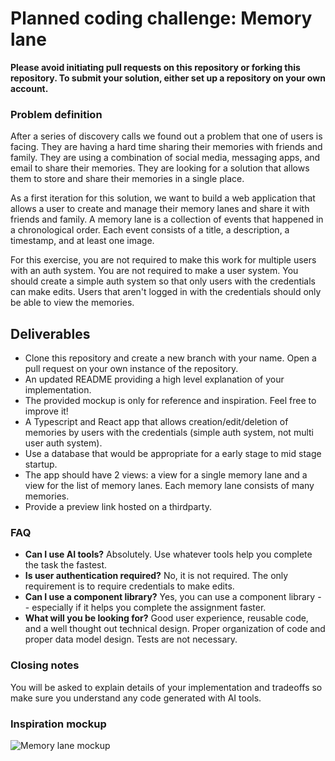 # Planned coding challenge: Memory lane

**Please avoid initiating pull requests on this repository or forking this repository. To submit your solution, either set up a repository on your own account.**

### Problem definition

After a series of discovery calls we found out a problem that one of users is facing. They are having a hard time sharing their memories with friends and family. They are using a combination of social media, messaging apps, and email to share their memories. They are looking for a solution that allows them to store and share their memories in a single place.

As a first iteration for this solution, we want to build a web application that allows a user to create and manage their memory lanes and share it with friends and family. A memory lane is a collection of events that happened in a chronological order. Each event consists of a title, a description, a timestamp, and at least one image.

For this exercise, you are not required to make this work for multiple users with an auth system. You are not required to make a user system. You should create a simple auth system so that only users with the credentials can make edits. Users that aren't logged in with the credentials should only be able to view the memories.

## Deliverables

- Clone this repository and create a new branch with your name. Open a pull request on your own instance of the repository.
- An updated README providing a high level explanation of your implementation.
- The provided mockup is only for reference and inspiration. Feel free to improve it!
- A Typescript and React app that allows creation/edit/deletion of memories by users with the credentials (simple auth system, not multi user auth system).
- Use a database that would be appropriate for a early stage to mid stage startup.
- The app should have 2 views: a view for a single memory lane and a view for the list of memory lanes. Each memory lane consists of many memories.
- Provide a preview link hosted on a thirdparty.

### FAQ

- **Can I use AI tools?** Absolutely. Use whatever tools help you complete the task the fastest.
- **Is user authentication required?** No, it is not required. The only requirement is to require credentials to make edits.
- **Can I use a component library?** Yes, you can use a component library -- especially if it helps you complete the assignment faster.
- **What will you be looking for?** Good user experience, reusable code, and a well thought out technical design. Proper organization of code and proper data model design. Tests are not necessary.

### Closing notes

You will be asked to explain details of your implementation and tradeoffs so make sure you understand any code generated with AI tools.

### Inspiration mockup

![Memory lane mockup](./memory_lane.png)
